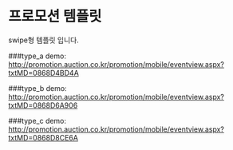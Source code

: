 # 프로모션 템플릿
swipe형 템플릿 입니다.

###type_a 
demo: http://promotion.auction.co.kr/promotion/mobile/eventview.aspx?txtMD=0868D4BD4A

###type_b
demo: http://promotion.auction.co.kr/promotion/mobile/eventview.aspx?txtMD=0868D6A906

###type_c
demo: http://promotion.auction.co.kr/promotion/mobile/eventview.aspx?txtMD=0868D8CE6A

